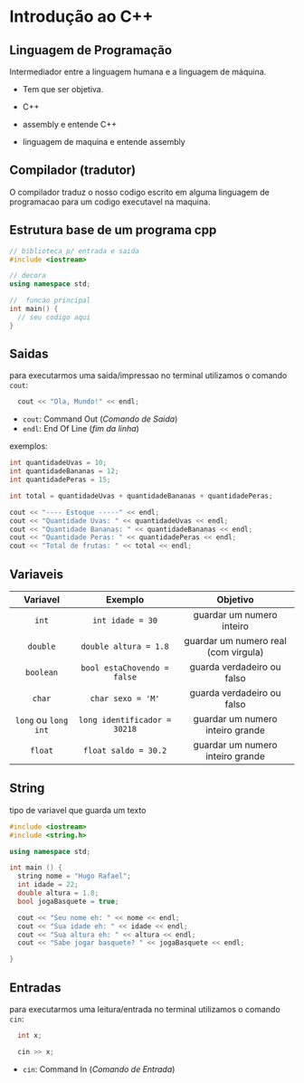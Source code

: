 # Introdução ao C++

## Linguagem de Programação

Intermediador entre a linguagem humana e a linguagem de máquina.

- Tem que ser objetiva.

- C++
- assembly e entende C++
- linguagem de maquina e entende assembly

## Compilador (tradutor)

O compilador traduz o nosso codigo escrito em alguma linguagem de programacao para um codigo executavel na maquina.

## Estrutura base de um programa cpp

```cpp
// biblioteca p/ entrada e saida
#include <iostream>

// decora
using namespace std;

//  funcao principal
int main() {
  // seu codigo aqui
}
```

## Saidas

para executarmos uma saida/impressao no terminal utilizamos o comando `cout`:

```cpp
  cout << "Ola, Mundo!" << endl;
```

- `cout`: Command Out (*Comando de Saida*)
- `endl`: End Of Line (*fim da linha*)

exemplos:

```cpp
int quantidadeUvas = 10;
int quantidadeBananas = 12;
int quantidadePeras = 15;

int total = quantidadeUvas + quantidadeBananas + quantidadePeras;

cout << "---- Estoque -----" << endl;
cout << "Quantidade Uvas: " << quantidadeUvas << endl;
cout << "Quantidade Bananas: " << quantidadeBananas << endl;
cout << "Quantidade Peras: " << quantidadePeras << endl;
cout << "Total de frutas: " << total << endl;
```

## Variaveis

|Variavel|Exemplo|Objetivo|
|:-:|:-:|:-:|
|`int`|`int idade = 30`|guardar um numero inteiro|
|`double`|`double altura = 1.8`|guardar um numero real (com virgula)|
|`boolean`|`bool estaChovendo = false`|guarda verdadeiro ou falso|
|`char`|`char sexo = 'M'`|guarda verdadeiro ou falso|
|`long` ou `long int`|`long identificador = 30218`|guardar um numero inteiro grande|
|`float`|`float saldo = 30.2`|guardar um numero inteiro grande|

## String

tipo de variavel que guarda um texto

```cpp
#include <iostream>
#include <string.h>

using namespace std;

int main () {
  string nome = "Hugo Rafael";
  int idade = 22;
  double altura = 1.8;
  bool jogaBasquete = true;

  cout << "Seu nome eh: " << nome << endl;
  cout << "Sua idade eh: " << idade << endl;
  cout << "Sua altura eh: " << altura << endl;
  cout << "Sabe jogar basquete? " << jogaBasquete << endl;

}
```

## Entradas

para executarmos uma leitura/entrada no terminal utilizamos o comando `cin`:

```cpp
  int x;

  cin >> x;
```

- `cin`: Command In (*Comando de Entrada*)
